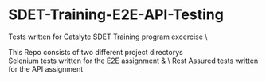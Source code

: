 # SDET-Training-E2E-API-Testing
Tests written for Catalyte SDET Training program excercise \

This Repo consists of two different project directorys \
Selenium tests written for the E2E assignment & \ 
Rest Assured tests written for the API assignment
